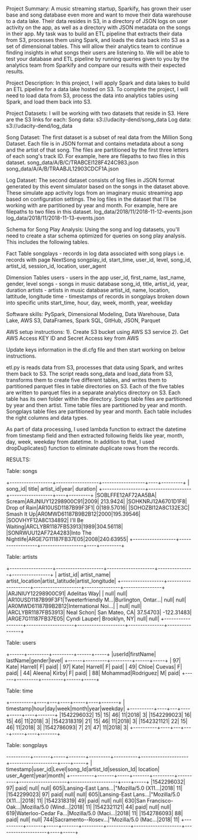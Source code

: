 Project Summary:
A music streaming startup, Sparkify, has grown their user base and song database even more and want to move their data warehouse to a data lake. Their data resides in S3, in a directory of JSON logs on user activity on the app, as well as a directory with JSON metadata on the songs in their app. My task was to build an ETL pipeline that extracts their data from S3, processes them using Spark, and loads the data back into S3 as a set of dimensional tables. This will allow their analytics team to continue finding insights in what songs their users are listening to. We will be able to test your database and ETL pipeline by running queries given to you by the analytics team from Sparkify and compare our results with their expected results.

Project Description:
In this project, I will apply Spark and data lakes to build an ETL pipeline for a data lake hosted on S3. To complete the project, I will need to load data from S3, process the data into analytics tables using Spark, and load them back into S3. 

Project Datasets:
I will be working with two datasets that reside in S3. Here are the S3 links for each:
Song data: s3://udacity-dend/song_data
Log data: s3://udacity-dend/log_data

Song Dataset:
The first dataset is a subset of real data from the Million Song Dataset. Each file is in JSON format and contains metadata about a song and the artist of that song. The files are partitioned by the first three letters of each song's track ID. For example, here are filepaths to two files in this dataset.
song_data/A/B/C/TRABCEI128F424C983.json
song_data/A/A/B/TRAABJL12903CDCF1A.json

Log Dataset:
The second dataset consists of log files in JSON format generated by this event simulator based on the songs in the dataset above. These simulate app activity logs from an imaginary music streaming app based on configuration settings. The log files in the dataset that I'll be working with are partitioned by year and month. For example, here are filepaths to two files in this dataset.
log_data/2018/11/2018-11-12-events.json
log_data/2018/11/2018-11-13-events.json

Schema for Song Play Analysis:
Using the song and log datasets, you'll need to create a star schema optimized for queries on song play analysis. This includes the following tables.

Fact Table
songplays - records in log data associated with song plays i.e. records with page NextSong
songplay_id, start_time, user_id, level, song_id, artist_id, session_id, location, user_agent

Dimension Tables
users - users in the app
user_id, first_name, last_name, gender, level
songs - songs in music database
song_id, title, artist_id, year, duration
artists - artists in music database
artist_id, name, location, lattitude, longitude
time - timestamps of records in songplays broken down into specific units
start_time, hour, day, week, month, year, weekday

Software skills: 
PySpark, Dimensional Modeling, Data Warehouse, Data Lake, AWS S3, DataFrames, Spark SQL, GitHub, JSON, Parquet 

AWS setup instructions:
1). Create S3 bucket using AWS S3 service
2). Get AWS Access KEY ID and Secret Access key from AWS

Update keys information in the dl.cfg file and then start working on below instructions.

etl.py is reads data from S3, processes that data using Spark, and writes them back to S3.
The script reads song_data and load_data from S3, transforms them to create five different tables, and writes them to partitioned parquet files in table directories on S3. Each of the five tables are written to parquet files in a separate analytics directory on S3. Each table has its own folder within the directory. Songs table files are partitioned by year and then artist. Time table files are partitioned by year and month. Songplays table files are partitioned by year and month. Each table includes the right columns and data types.

As part of data processing, I used lambda function to extract the datetime from timestamp field and then extracted following fields like year, month, day, week, weekday from datetime.  In addition to that, I used dropDuplicates() function to eliminate duplicate rows from the records.
 
 RESULTS:
 
 Table: songs

+------------------+------------------+------------------+----+---------+
|           song_id|             title|         artist_id|year| duration|
+------------------+------------------+------------------+----+---------+
|SOBLFFE12AF72AA5BA|            Scream|ARJNIUY12298900C91|2009| 213.9424|
|SOHKNRJ12A6701D1F8|      Drop of Rain|AR10USD1187B99F3F1|   0|189.57016|
|SOHOZBI12A8C132E3C|       Smash It Up|AR0MWD61187B9B2B12|2000|195.39546|
|SOOVHYF12A8C134892|   I'll Be Waiting|ARCLYBR1187FB53913|1989|304.56118|
|SONRWUU12AF72A4283|Into The Nightlife|ARGE7G11187FB37E05|2008|240.63955|
+------------------+------------------+------------------+----+---------+

Table: artists

+------------------+--------------------+--------------------+---------------+----------------+
|         artist_id|         artist_name|     artist_location|artist_latitude|artist_longitude|
+------------------+--------------------+--------------------+---------------+----------------+
|ARJNIUY12298900C91|        Adelitas Way|                    |           null|            null|
|AR10USD1187B99F3F1|Tweeterfriendly M...|Burlington, Ontar...|           null|            null|
|AR0MWD61187B9B2B12|International Noi...|                    |           null|            null|
|ARCLYBR1187FB53913|          Neal Schon|       San Mateo, CA|       37.54703|      -122.31483|
|ARGE7G11187FB37E05|        Cyndi Lauper|        Brooklyn, NY|           null|            null|
+------------------+--------------------+--------------------+---------------+----------------+

Table: users

+------+---------+---------+------+-----+
|userId|firstName| lastName|gender|level|
+------+---------+---------+------+-----+
|    97|     Kate|  Harrell|     F| paid|
|    97|     Kate|  Harrell|     F| paid|
|    49|    Chloe|   Cuevas|     F| paid|
|    44|   Aleena|    Kirby|     F| paid|
|    88| Mohammad|Rodriguez|     M| paid|
+------+---------+---------+------+-----+

Table: time

+----------+----+---+----+-----+----+-------+
| timestamp|hour|day|week|month|year|weekday|
+----------+----+---+----+-----+----+-------+
|1542296032|  15| 15|  46|   11|2018|      3|
|1542299023|  16| 15|  46|   11|2018|      3|
|1542318319|  21| 15|  46|   11|2018|      3|
|1542321121|  22| 15|  46|   11|2018|      3|
|1542786093|   7| 21|  47|   11|2018|      3|
+----------+----+---+----+-----+----+-------+

Table: songplays

----------+-------+-----+-------+---------+----------+--------------------+--------------------+----+-----+
| timestamp|user_id|Level|song_Id|artist_Id|session_Id|            location|          user_Agent|year|month|
+----------+-------+-----+-------+---------+----------+--------------------+--------------------+----+-----+
|1542296032|     97| paid|   null|     null|       605|Lansing-East Lans...|"Mozilla/5.0 (X11...|2018|   11|
|1542299023|     97| paid|   null|     null|       605|Lansing-East Lans...|"Mozilla/5.0 (X11...|2018|   11|
|1542318319|     49| paid|   null|     null|       630|San Francisco-Oak...|Mozilla/5.0 (Wind...|2018|   11|
|1542321121|     44| paid|   null|     null|       619|Waterloo-Cedar Fa...|Mozilla/5.0 (Maci...|2018|   11|
|1542786093|     88| paid|   null|     null|       744|Sacramento--Rosev...|"Mozilla/5.0 (Mac...|2018|   11|
+----------+-------+-----+-------+---------+----------+--------------------+--------------------+----+-----+


